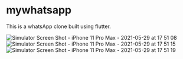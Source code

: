 # mywhatsapp
This is a whatsApp clone built using flutter. 

![Simulator Screen Shot - iPhone 11 Pro Max - 2021-05-29 at 17 51 08](https://user-images.githubusercontent.com/56223242/120070037-a1683f80-c0a6-11eb-9e77-3017a73786d4.png)
![Simulator Screen Shot - iPhone 11 Pro Max - 2021-05-29 at 17 51 15](https://user-images.githubusercontent.com/56223242/120070038-a3320300-c0a6-11eb-9c36-bca55277b076.png)
![Simulator Screen Shot - iPhone 11 Pro Max - 2021-05-29 at 17 51 19](https://user-images.githubusercontent.com/56223242/120070039-a4633000-c0a6-11eb-82c3-e717e61daca2.png)

